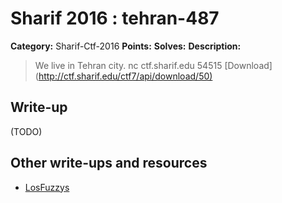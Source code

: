 # Sharif 2016 : tehran-487

**Category:** Sharif-Ctf-2016
**Points:**
**Solves:**
**Description:**

> We live in Tehran city. nc ctf.sharif.edu 54515 [Download](<http://ctf.sharif.edu/ctf7/api/download/50)>


## Write-up

(TODO)

## Other write-ups and resources

* [LosFuzzys](https://losfuzzys.github.io/writeup/2016/12/18/sharifctf7-tehran/)
